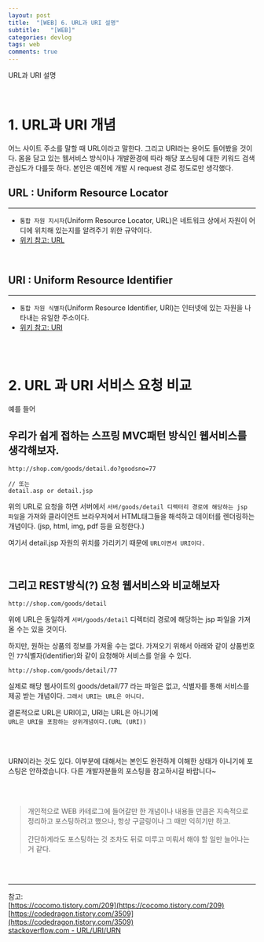 ```yaml
---
layout: post
title:  "[WEB] 6. URL과 URI 설명"
subtitle:   "[WEB]"
categories: devlog
tags: web
comments: true
---
```


URL과 URI 설명

<br>


# 1. URL과 URI 개념

어느 사이트 주소를 말할 때 URL이라고 말한다. 그리고 URI라는 용어도 들어봤을 것이다. 몸을 담고 있는 웹서비스 방식이나 개발환경에 따라 해당 포스팅에 대한 키워드 검색 관심도가 다를듯 하다. 본인은 예전에 개발 시 request 경로 정도로만 생각했다.

## URL : Uniform Resource Locator
---

- `통합 자원 지시자`(Uniform Resource Locator, URL)은 네트워크 상에서 자원이 어디에 위치해 있는지를 알려주기 위한 규약이다. 
- [위키 참고: URL](http://ko.wikipedia.org/wiki/URL)

<br>

## URI : Uniform Resource Identifier
---

- `통합 자원 식별자`(Uniform Resource Identifier, URI)는 인터넷에 있는 자원을 나타내는 유일한 주소이다.
- [위키 참고: URI](http://ko.wikipedia.org/wiki/URI)



<br><br>


# 2. URL 과 URI 서비스 요청 비교

예를 들어 

## 우리가 쉽게 접하는 스프링 MVC패턴 방식인 웹서비스를 생각해보자.

```
http://shop.com/goods/detail.do?goodsno=77

// 또는
detail.asp or detail.jsp
```

위의 URL로 요청을 하면 서버에서 `서버/goods/detail 디렉터리 경로에 해당하는 jsp 파일`을 가져와 클라이언트 브라우저에서 HTML태그들을 해석하고 데이터를 렌더링하는 개념이다. 
(jsp, html, img, pdf 등을 요청한다.)

여기서 detail.jsp 자원의 위치를 가리키기 때문에 `URL이면서 URI이다.`

<br>


## 그리고 REST방식(?) 요청 웹서비스와 비교해보자

```
http://shop.com/goods/detail
```

위에 URL은 동일하게 `서버/goods/detail` 디렉터리 경로에 해당하는 jsp 파일을 가져 올 수는 있을 것이다.

하지만, 원하는 상품의 정보를 가져올 수는 없다.
가져오기 위해서 아래와 같이 상품번호인 `77`식별자(Identifier)와 같이 요청해야 서비스를 얻을 수 있다.

```
http://shop.com/goods/detail/77
```

실제로 해당 웹사이트의 goods/detail/77 라는 파일은 없고, 식별자를 통해 서비스를 제공 받는 개념이다. `그래서 URI는 URL은 아니다.`


결론적으로 URL은 URI이고, URI는 URL은 아니기에  
`URL은 URI을 포함하는 상위개념이다.(URL (URI))`



<br><br>

URN이라는 것도 있다. 이부분에 대해서는 본인도 완전하게 이해한 상태가 아니기에 포스팅은 안하겠습니다. 다른 개발자분들의 포스팅을 참고하시길 바랍니다~

<br><br>

> 개인적으로 WEB 카테로그에 들어갈만 한 개념이나 내용들 만큼은 지속적으로 정리하고 포스팅하려고 했으나, 항상 구글링이나 그 때만 익히기만 하고. <br><br>
간단하게라도 포스팅하는 것 조차도 뒤로 미루고 미뤄서 해야 할 일만 늘어나는거 같다.

<br><br>

---
참고:  
[https://cocomo.tistory.com/209](https://cocomo.tistory.com/209)  
[https://codedragon.tistory.com/3509](https://codedragon.tistory.com/3509)  
[stackoverflow.com - URL/URI/URN](https://stackoverflow.com/questions/176264/what-is-the-difference-between-a-uri-a-url-and-a-urn)